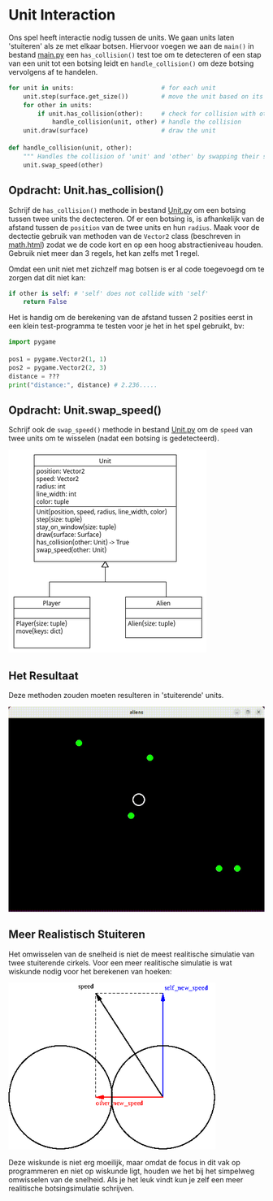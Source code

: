 # Unit Interaction

Ons spel heeft interactie nodig tussen de units. We gaan units laten
'stuiteren' als ze met elkaar botsen. Hiervoor voegen we aan de
`main()` in bestand [main.py](main.py) een `has_collision()` test
toe om te detecteren of een stap van een unit tot een botsing leidt en
`handle_collision()` om deze botsing vervolgens af te handelen.

~~~python
for unit in units:                        # for each unit
    unit.step(surface.get_size())         # move the unit based on its speed, stay in the window
    for other in units:
        if unit.has_collision(other):     # check for collision with other units
            handle_collision(unit, other) # handle the collision
    unit.draw(surface)                    # draw the unit

def handle_collision(unit, other):
    """ Handles the collision of 'unit' and 'other' by swapping their speed. """ 
    unit.swap_speed(other)
~~~

## Opdracht: Unit.has_collision()

Schrijf de `has_collision()` methode in bestand [Unit.py](Unit.py) om
een botsing tussen twee units the dectecteren. Of er een botsing is,
is afhankelijk van de afstand tussen de `position` van de twee units
en hun `radius`. Maak voor de dectectie gebruik van methoden van de
`Vector2` class (beschreven in
[math.html](https://www.pygame.org/docs/ref/math.html)) zodat we de
code kort en op een hoog abstractieniveau houden. Gebruik niet meer
dan 3 regels, het kan zelfs met 1 regel.

Omdat een unit niet met zichzelf mag botsen is er al code toegevoegd
om te zorgen dat dit niet kan:

~~~python
if other is self: # 'self' does not collide with 'self'
    return False
~~~

Het is handig om de berekening van de afstand tussen 2 posities eerst
in een klein test-programma te testen voor je het in het spel
gebruikt, bv:

~~~python
import pygame

pos1 = pygame.Vector2(1, 1)
pos2 = pygame.Vector2(2, 3)
distance = ???
print("distance:", distance) # 2.236.....
~~~

## Opdracht: Unit.swap_speed()

Schrijf ook de `swap_speed()` methode in bestand [Unit.py](Unit.py) om
de `speed` van twee units om te wisselen (nadat een botsing is
gedetecteerd).

![interaction.png](interaction.png)

## Het Resultaat

Deze methoden zouden moeten resulteren in 'stuiterende' units.

![interaction.gif](interaction.gif)

## Meer Realistisch Stuiteren

Het omwisselen van de snelheid is niet de meest realitische simulatie
van twee stuiterende cirkels. Voor een meer realitische simulatie is
wat wiskunde nodig voor het berekenen van hoeken:

![realistic_bounce.png](realistic_bounce.png)

Deze wiskunde is niet erg moeilijk, maar omdat de focus in dit vak op
programmeren en niet op wiskunde ligt, houden we het bij het simpelweg
omwisselen van de snelheid. Als je het leuk vindt kun je zelf een meer
realitische botsingsimulatie schrijven.
